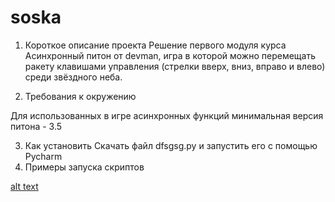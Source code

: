 # soska
1. Короткое описание проекта
Решение первого модуля курса Асинхронный питон от devman, игра в которой можно перемещать ракету клавишами управления (стрелки вверх, вниз, вправо и влево) среди звёздного неба.

2. Требования к окружению

Для использованных в игре асинхронных функций минимальная версия питона - 3.5

3. Как установить
Скачать файл dfsgsg.py и запустить его с помощью Pycharm
4. Примеры запуска скриптов

[alt text](https://imgur.com/e25xoUn)

